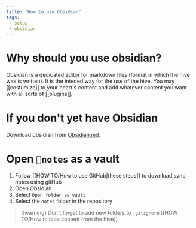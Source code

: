 ```yaml
---
title: "How to use Obsidian"
tags:
 - setup
 - obsidian
---
```


# Why should you use obsidian?
Obsidian is a dedicated editor for markdown files (format in which the hive was is written). It is the inteded way for the use of the hive. You may [[costumize]] to your heart's content and add whatever content you want with all sorts of [[plugins]].

# If you don't yet have Obsidian
Download obsidian from [Obsidian.md](https://obsidian.md/).

# Open `📂notes` as a vault
1. Follow [[HOW TO/How to use GitHub|these steps]] to download sync notes using gitHub
2. Open Obsidian
3. Select `Open folder as vault`
4. Select the `notes` folder in the repository

>[!warning] Don't forget to add new folders to `.gitignore`
>[[HOW TO/How to hide content from the hive]]